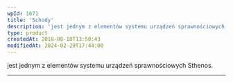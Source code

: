 ```yaml
---
wpId: 1671
title: 'Schody'
description: 'jest jednym z elementów systemu urządzeń sprawnościowych Sthenos.'
type: product
createdAt: 2018-08-10T13:50:43
modifiedAt: 2024-02-29T17:44:00
---
```



jest jednym z elementów systemu urządzeń sprawnościowych Sthenos.

* * *